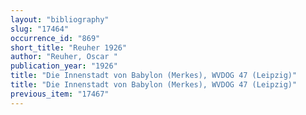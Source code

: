```yaml
---
layout: "bibliography"
slug: "17464"
occurrence_id: "869"
short_title: "Reuher 1926"
author: "Reuher, Oscar "
publication_year: "1926"
title: "Die Innenstadt von Babylon (Merkes), WVDOG 47 (Leipzig)"
title: "Die Innenstadt von Babylon (Merkes), WVDOG 47 (Leipzig)"
previous_item: "17467"
---
```

